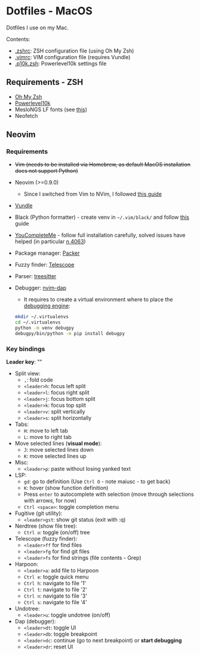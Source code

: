 # Dotfiles - MacOS

Dotfiles I use on my Mac.

Contents:

* [.zshrc](./.zshrc): ZSH configuration file (using Oh My Zsh)
* [.vimrc](./.vimrc): VIM configuration file (requires Vundle)
* [.p10k.zsh](./.p10k.zsh): Powerlevel10k settings file

## Requirements - ZSH

* [Oh My Zsh](https://ohmyz.sh/)
* [Powerlevel10k](https://github.com/romkatv/powerlevel10k)
* MesloNGS LF fonts (see [this](https://github.com/romkatv/powerlevel10k/blob/master/font.md))
* Neofetch

## Neovim

### Requirements

* ~~Vim (needs to be installed via Homebrew, as default MacOS installation does not support Python)~~
* Neovim (>=0.9.0)
  * Since I switched from Vim to NVim, I followed [this guide](https://neovim.io/doc/user/nvim.html#nvim-from-vim)
* [Vundle](https://github.com/VundleVim/Vundle.vim)
* Black (Python formatter) - create venv in `~/.vim/black/` and follow [this](https://black.readthedocs.io/en/stable/integrations/editors.html#vundle) guide
* [YouCompleteMe](https://github.com/ycm-core/YouCompleteMe#linux-64-bit) - follow full installation carefully, solved issues have helped (in particular [n 4063](https://github.com/ycm-core/YouCompleteMe/issues/4063))
* Package manager: [Packer](https://github.com/wbthomason/packer.nvim)
* Fuzzy finder: [Telescope](https://github.com/nvim-telescope/telescope.nvim)
* Parser: [treesitter](https://github.com/nvim-treesitter/nvim-treesitter)
* Debugger: [nvim-dap](https://github.com/mfussenegger/nvim-dap)
  * It requires to create a virtual environment where to place the [debugging engine](https://github.com/microsoft/debugpy):

  ```bash
  mkdir ~/.virtualenvs
  cd ~/.virtualenvs
  python -m venv debugpy
  debugpy/bin/python -m pip install debugpy
  ```

### Key bindings

**Leader key**: "<space>"

* Split view:
  * `,`: fold code
  * `<leader>h`: focus left split
  * `<leader>l`: focus right split
  * `<leader>j`: focus bottom split
  * `<leader>k`: focus top split
  * `<leader>v`: split vertically
  * `<leader>s`: split horizontally
* Tabs:
  * `H`: move to left tab
  * `L`: move to right tab
* Move selected lines (**visual mode**):
  * `J`: move selected lines down
  * `K`: move selected lines up
* Misc:
  * `<leader>p`: paste without losing yanked text
* LSP:
  * `gd`: go to definition (Use `Ctrl O` - note maiusc - to get back)
  * `K`: hover (show function definition)
  * Press `enter` to autocomplete with selection (move through selections with arrows, for now)
  * `Ctrl <space>`: toggle completion menu
* Fugitive (git utility):
  * `<leader>gst`: show git status (exit with :q)
* Nerdtree (show file tree):
  * `Ctrl o`: toggle (on/off) tree
* Telescope (fuzzy finder): 
  * `<leader>ff` for find files
  * `<leader>fg` for find git files
  * `<leader>fs` for find strings (file contents - Grep)
* Harpoon:
  * `<leader>a`: add file to Harpoon
  * `Ctrl e`: toggle quick menu
  * `Ctrl h`: navigate to file '1'
  * `Ctrl t`: navigate to file '2'
  * `Ctrl n`: navigate to file '3'
  * `Ctrl s`: navigate to file '4'
* Undotree:
  * `<leader>u`: toggle undotree (on/off)
* Dap (debugger):
  * `<leader>dt`: toggle UI
  * `<leader>db`: toggle breakpoint
  * `<leader>dc`: continue (go to next breakpoint) or **start debugging**
  * `<leader>dr`: reset UI

